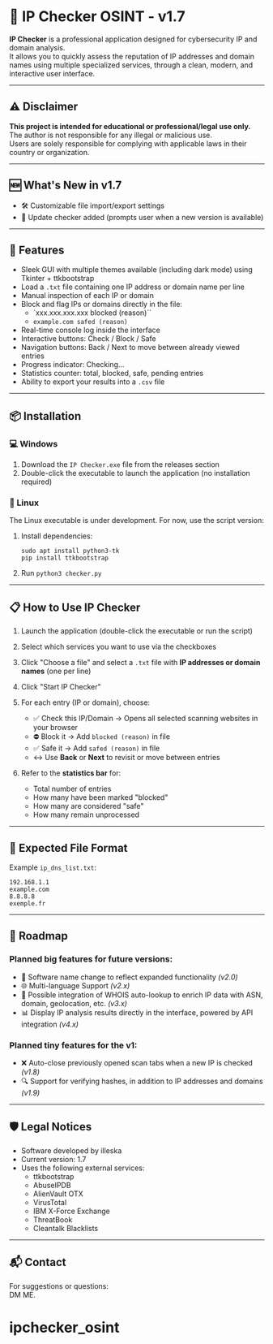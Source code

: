 # 🔐 IP Checker OSINT - v1.7

**IP Checker** is a professional application designed for cybersecurity IP and domain analysis.  
It allows you to quickly assess the reputation of IP addresses and domain names using multiple specialized services, through a clean, modern, and interactive user interface.

---

## ⚠️ Disclaimer

**This project is intended for educational or professional/legal use only.**  
The author is not responsible for any illegal or malicious use.  
Users are solely responsible for complying with applicable laws in their country or organization.

--- 

## 🆕 What's New in v1.7

- 🛠️ Customizable file import/export settings  
- 🔄 Update checker added (prompts user when a new version is available)   

---

## 🚀 Features

- Sleek GUI with multiple themes available (including dark mode) using Tkinter + ttkbootstrap  
- Load a `.txt` file containing one IP address or domain name per line  
- Manual inspection of each IP or domain
- Block and flag IPs or domains directly in the file:
  - `xxx.xxx.xxx.xxx blocked (reason)``
  - `example.com safed (reason)`
- Real-time console log inside the interface  
- Interactive buttons: Check / Block / Safe  
- Navigation buttons: Back / Next to move between already viewed entries  
- Progress indicator: Checking...  
- Statistics counter: total, blocked, safe, pending entries  
- Ability to export your results into a `.csv` file  

---

## 📦 Installation

### 💻 Windows
1. Download the `IP Checker.exe` file from the releases section  
2. Double-click the executable to launch the application (no installation required)  

### 🐧 Linux
The Linux executable is under development. For now, use the script version:  
1. Install dependencies:
   ```
   sudo apt install python3-tk
   pip install ttkbootstrap
   ```
2. Run `python3 checker.py`  

---

## 📋 How to Use IP Checker

1. Launch the application (double-click the executable or run the script)  

2. Select which services you want to use via the checkboxes  

3. Click "Choose a file" and select a `.txt` file with **IP addresses or domain names** (one per line)  

4. Click "Start IP Checker"  

5. For each entry (IP or domain), choose:  
   - ✅ Check this IP/Domain → Opens all selected scanning websites in your browser  
   - ⛔ Block it → Add `blocked (reason)` in file  
   - ✅ Safe it → Add `safed (reason)` in file  
   - ↔️ Use **Back** or **Next** to revisit or move between entries  

6. Refer to the **statistics bar** for:  
    - Total number of entries  
    - How many have been marked "blocked"  
    - How many are considered "safe"  
    - How many remain unprocessed  

---

## 📄 Expected File Format

Example `ip_dns_list.txt`:

```
192.168.1.1  
example.com
8.8.8.8  
exemple.fr
```

---

## 🧭 Roadmap

### Planned big features for future versions:

- 🔄 Software name change to reflect expanded functionality *(v2.0)*  
- 🌐 Multi-language Support *(v2.x)*  
- 🎯 Possible integration of WHOIS auto-lookup to enrich IP data with ASN, domain, geolocation, etc. *(v3.x)*  
- 📊 Display IP analysis results directly in the interface, powered by API integration *(v4.x)*  

### Planned tiny features for the v1:

- ❌ Auto-close previously opened scan tabs when a new IP is checked *(v1.8)*  
- 🔍 Support for verifying hashes, in addition to IP addresses and domains *(v1.9)*  

---

## 🛡️ Legal Notices

- Software developed by illeska  
- Current version: 1.7 
- Uses the following external services:
  - ttkbootstrap  
  - AbuseIPDB  
  - AlienVault OTX  
  - VirusTotal  
  - IBM X-Force Exchange  
  - ThreatBook  
  - Cleantalk Blacklists  

---

## 📬 Contact

For suggestions or questions:  
DM ME.  
# ipchecker_osint

